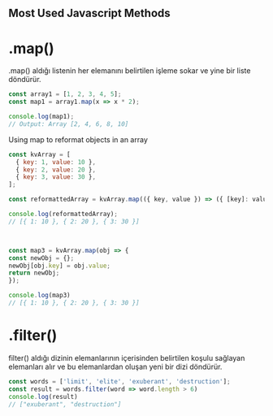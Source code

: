 ## Most Used Javascript Methods 

# .map()

.map() aldığı listenin her elemanını belirtilen işleme sokar ve yine bir liste döndürür.

```javascript
const array1 = [1, 2, 3, 4, 5];
const map1 = array1.map(x => x * 2);

console.log(map1);
// Output: Array [2, 4, 6, 8, 10]
```

Using map to reformat objects in an array

```javascript
const kvArray = [
  { key: 1, value: 10 },
  { key: 2, value: 20 },
  { key: 3, value: 30 },
];

const reformattedArray = kvArray.map(({ key, value }) => ({ [key]: value }));

console.log(reformattedArray); 
// [{ 1: 10 }, { 2: 20 }, { 3: 30 }]



const map3 = kvArray.map(obj => {
const newObj = {};
newObj[obj.key] = obj.value;
return newObj;
});

console.log(map3)
// [{ 1: 10 }, { 2: 20 }, { 3: 30 }]
```

# .filter()

filter() aldığı dizinin elemanlarının içerisinden belirtilen koşulu sağlayan elemanları alır ve bu elemanlardan oluşan yeni bir dizi döndürür.

```javascript
const words = ['limit', 'elite', 'exuberant', 'destruction'];
const result = words.filter(word => word.length > 6)
console.log(result)
// ["exuberant", "destruction"]
```

